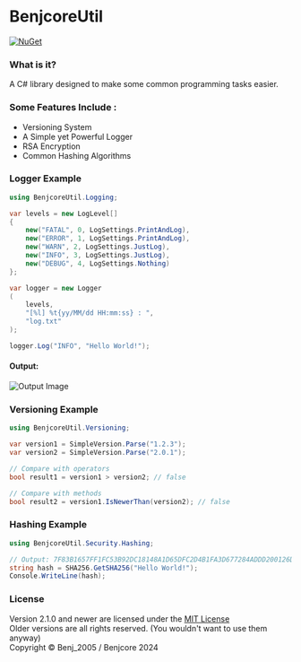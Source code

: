 # BenjcoreUtil
[![NuGet](https://img.shields.io/nuget/vpre/BenjcoreUtil.svg)](https://www.nuget.org/packages/BenjcoreUtil)

### What is it?

A C# library designed to make some common programming tasks easier.

### Some Features Include :

- Versioning System
- A Simple yet Powerful Logger
- RSA Encryption
- Common Hashing Algorithms

### Logger Example

```csharp
using BenjcoreUtil.Logging;

var levels = new LogLevel[]
{
    new("FATAL", 0, LogSettings.PrintAndLog),
    new("ERROR", 1, LogSettings.PrintAndLog),
    new("WARN", 2, LogSettings.JustLog),
    new("INFO", 3, LogSettings.JustLog),
    new("DEBUG", 4, LogSettings.Nothing)
};

var logger = new Logger
(
    levels,
    "[%l] %t{yy/MM/dd HH:mm:ss} : ",
    "log.txt"
);

logger.Log("INFO", "Hello World!");
```
#### Output:
![Output Image](https://i.imgur.com/PlSuCQt.png)

### Versioning Example

```csharp
using BenjcoreUtil.Versioning;

var version1 = SimpleVersion.Parse("1.2.3");
var version2 = SimpleVersion.Parse("2.0.1");

// Compare with operators
bool result1 = version1 > version2; // false

// Compare with methods
bool result2 = version1.IsNewerThan(version2); // false
```

### Hashing Example

```csharp
using BenjcoreUtil.Security.Hashing;

// Output: 7F83B1657FF1FC53B92DC18148A1D65DFC2D4B1FA3D677284ADDD200126D9069
string hash = SHA256.GetSHA256("Hello World!");
Console.WriteLine(hash);
```

### License
Version 2.1.0 and newer are licensed under the [MIT License](LICENSE)<br>
Older versions are all rights reserved. (You wouldn't want to use them anyway)<br>
Copyright © Benj_2005 / Benjcore 2024